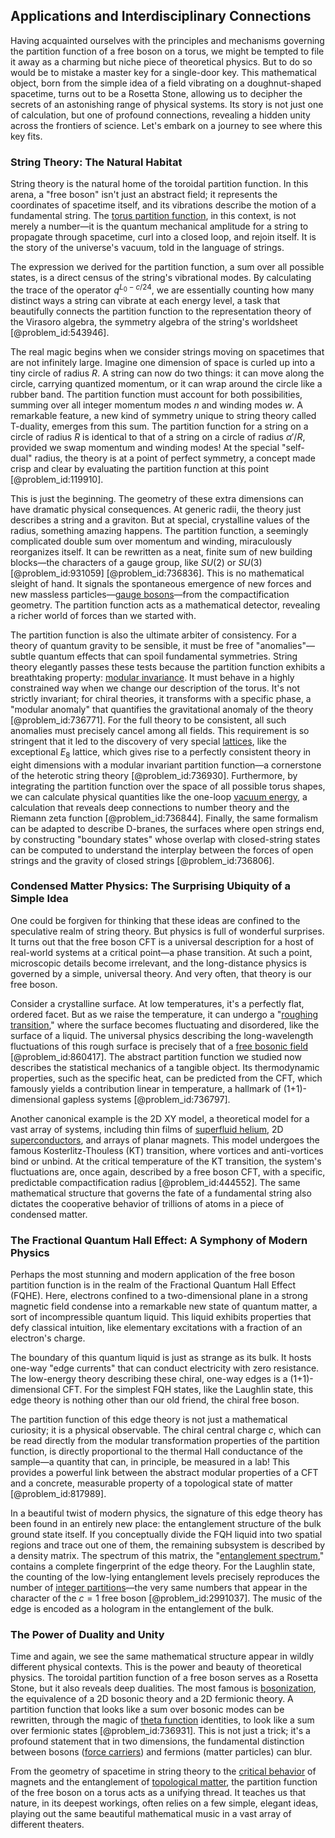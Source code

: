## Applications and Interdisciplinary Connections

Having acquainted ourselves with the principles and mechanisms governing the partition function of a free boson on a torus, we might be tempted to file it away as a charming but niche piece of theoretical physics. But to do so would be to mistake a master key for a single-door key. This mathematical object, born from the simple idea of a field vibrating on a doughnut-shaped spacetime, turns out to be a Rosetta Stone, allowing us to decipher the secrets of an astonishing range of physical systems. Its story is not just one of calculation, but one of profound connections, revealing a hidden unity across the frontiers of science. Let's embark on a journey to see where this key fits.

### String Theory: The Natural Habitat

String theory is the natural home of the toroidal partition function. In this arena, a "free boson" isn't just an abstract field; it represents the coordinates of spacetime itself, and its vibrations describe the motion of a fundamental string. The [torus partition function](@article_id:193824), in this context, is not merely a number—it is the quantum mechanical amplitude for a string to propagate through spacetime, curl into a closed loop, and rejoin itself. It is the story of the universe's vacuum, told in the language of strings.

The expression we derived for the partition function, a sum over all possible states, is a direct census of the string's vibrational modes. By calculating the trace of the operator $q^{L_0 - c/24}$, we are essentially counting how many distinct ways a string can vibrate at each energy level, a task that beautifully connects the partition function to the representation theory of the Virasoro algebra, the symmetry algebra of the string's worldsheet [@problem_id:543946].

The real magic begins when we consider strings moving on spacetimes that are not infinitely large. Imagine one dimension of space is curled up into a tiny circle of radius $R$. A string can now do two things: it can move along the circle, carrying quantized momentum, or it can wrap around the circle like a rubber band. The partition function must account for both possibilities, summing over all integer momentum modes $n$ and winding modes $w$. A remarkable feature, a new kind of symmetry unique to string theory called T-duality, emerges from this sum. The partition function for a string on a circle of radius $R$ is identical to that of a string on a circle of radius $\alpha'/R$, provided we swap momentum and winding modes! At the special "self-dual" radius, the theory is at a point of perfect symmetry, a concept made crisp and clear by evaluating the partition function at this point [@problem_id:119910].

This is just the beginning. The geometry of these extra dimensions can have dramatic physical consequences. At generic radii, the theory just describes a string and a graviton. But at special, crystalline values of the radius, something amazing happens. The partition function, a seemingly complicated double sum over momentum and winding, miraculously reorganizes itself. It can be rewritten as a neat, finite sum of new building blocks—the characters of a gauge group, like $SU(2)$ or $SU(3)$ [@problem_id:931059] [@problem_id:736836]. This is no mathematical sleight of hand. It signals the spontaneous emergence of new forces and new massless particles—[gauge bosons](@article_id:199763)—from the compactification geometry. The partition function acts as a mathematical detector, revealing a richer world of forces than we started with.

The partition function is also the ultimate arbiter of consistency. For a theory of quantum gravity to be sensible, it must be free of "anomalies"—subtle quantum effects that can spoil fundamental symmetries. String theory elegantly passes these tests because the partition function exhibits a breathtaking property: [modular invariance](@article_id:149908). It must behave in a highly constrained way when we change our description of the torus. It's not strictly invariant; for chiral theories, it transforms with a specific phase, a "modular anomaly" that quantifies the gravitational anomaly of the theory [@problem_id:736771]. For the full theory to be consistent, all such anomalies must precisely cancel among all fields. This requirement is so stringent that it led to the discovery of very special [lattices](@article_id:264783), like the exceptional $E_8$ lattice, which gives rise to a perfectly consistent theory in eight dimensions with a modular invariant partition function—a cornerstone of the heterotic string theory [@problem_id:736930]. Furthermore, by integrating the partition function over the space of all possible torus shapes, we can calculate physical quantities like the one-loop [vacuum energy](@article_id:154573), a calculation that reveals deep connections to number theory and the Riemann zeta function [@problem_id:736844]. Finally, the same formalism can be adapted to describe D-branes, the surfaces where open strings end, by constructing "boundary states" whose overlap with closed-string states can be computed to understand the interplay between the forces of open strings and the gravity of closed strings [@problem_id:736806].

### Condensed Matter Physics: The Surprising Ubiquity of a Simple Idea

One could be forgiven for thinking that these ideas are confined to the speculative realm of string theory. But physics is full of wonderful surprises. It turns out that the free boson CFT is a universal description for a host of real-world systems at a critical point—a phase transition. At such a point, microscopic details become irrelevant, and the long-distance physics is governed by a simple, universal theory. And very often, that theory is our free boson.

Consider a crystalline surface. At low temperatures, it's a perfectly flat, ordered facet. But as we raise the temperature, it can undergo a "[roughing transition](@article_id:185347)," where the surface becomes fluctuating and disordered, like the surface of a liquid. The universal physics describing the long-wavelength fluctuations of this rough surface is precisely that of a [free bosonic field](@article_id:181778) [@problem_id:860417]. The abstract partition function we studied now describes the statistical mechanics of a tangible object. Its thermodynamic properties, such as the specific heat, can be predicted from the CFT, which famously yields a contribution linear in temperature, a hallmark of (1+1)-dimensional gapless systems [@problem_id:736797].

Another canonical example is the 2D XY model, a theoretical model for a vast array of systems, including thin films of [superfluid helium](@article_id:153611), 2D [superconductors](@article_id:136316), and arrays of planar magnets. This model undergoes the famous Kosterlitz-Thouless (KT) transition, where vortices and anti-vortices bind or unbind. At the critical temperature of the KT transition, the system's fluctuations are, once again, described by a free boson CFT, with a specific, predictable compactification radius [@problem_id:444552]. The same mathematical structure that governs the fate of a fundamental string also dictates the cooperative behavior of trillions of atoms in a piece of condensed matter.

### The Fractional Quantum Hall Effect: A Symphony of Modern Physics

Perhaps the most stunning and modern application of the free boson partition function is in the realm of the Fractional Quantum Hall Effect (FQHE). Here, electrons confined to a two-dimensional plane in a strong magnetic field condense into a remarkable new state of quantum matter, a sort of incompressible quantum liquid. This liquid exhibits properties that defy classical intuition, like elementary excitations with a fraction of an electron's charge.

The boundary of this quantum liquid is just as strange as its bulk. It hosts one-way "edge currents" that can conduct electricity with zero resistance. The low-energy theory describing these chiral, one-way edges is a (1+1)-dimensional CFT. For the simplest FQH states, like the Laughlin state, this edge theory is nothing other than our old friend, the chiral free boson.

The partition function of this edge theory is not just a mathematical curiosity; it is a physical observable. The chiral central charge $c$, which can be read directly from the modular transformation properties of the partition function, is directly proportional to the thermal Hall conductance of the sample—a quantity that can, in principle, be measured in a lab! This provides a powerful link between the abstract modular properties of a CFT and a concrete, measurable property of a topological state of matter [@problem_id:817989].

In a beautiful twist of modern physics, the signature of this edge theory has been found in an entirely new place: the entanglement structure of the bulk ground state itself. If you conceptually divide the FQH liquid into two spatial regions and trace out one of them, the remaining subsystem is described by a density matrix. The spectrum of this matrix, the "[entanglement spectrum](@article_id:137616)," contains a complete fingerprint of the edge theory. For the Laughlin state, the counting of the low-lying entanglement levels precisely reproduces the number of [integer partitions](@article_id:138808)—the very same numbers that appear in the character of the $c=1$ free boson [@problem_id:2991037]. The music of the edge is encoded as a hologram in the entanglement of the bulk.

### The Power of Duality and Unity

Time and again, we see the same mathematical structure appear in wildly different physical contexts. This is the power and beauty of theoretical physics. The toroidal partition function of a free boson serves as a Rosetta Stone, but it also reveals deep dualities. The most famous is [bosonization](@article_id:139234), the equivalence of a 2D bosonic theory and a 2D fermionic theory. A partition function that looks like a sum over bosonic modes can be rewritten, through the magic of [theta function](@article_id:634864) identities, to look like a sum over fermionic states [@problem_id:736931]. This is not just a trick; it's a profound statement that in two dimensions, the fundamental distinction between bosons ([force carriers](@article_id:160940)) and fermions (matter particles) can blur.

From the geometry of spacetime in string theory to the [critical behavior](@article_id:153934) of magnets and the entanglement of [topological matter](@article_id:160603), the partition function of the free boson on a torus acts as a unifying thread. It teaches us that nature, in its deepest workings, often relies on a few simple, elegant ideas, playing out the same beautiful mathematical music in a vast array of different theaters.